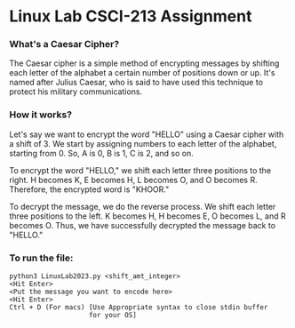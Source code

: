 
# Linux Lab CSCI-213 Assignment

### What's a Caesar Cipher? 
The Caesar cipher is a simple method of encrypting messages by shifting each letter of the alphabet a certain number of positions down or up. It's named after Julius Caesar, who is said to have used this technique to protect his military communications.

### How it works?
Let's say we want to encrypt the word "HELLO" using a Caesar cipher with a shift of 3. We start by assigning numbers to each letter of the alphabet, starting from 0. So, A is 0, B is 1, C is 2, and so on.

To encrypt the word "HELLO," we shift each letter three positions to the right. H becomes K, E becomes H, L becomes O, and O becomes R. Therefore, the encrypted word is "KHOOR."

To decrypt the message, we do the reverse process. We shift each letter three positions to the left. K becomes H, H becomes E, O becomes L, and R becomes O. Thus, we have successfully decrypted the message back to "HELLO."


### To run the file:

```
python3 LinuxLab2023.py <shift_amt_integer>
<Hit Enter>
<Put the message you want to encode here>
<Hit Enter>
Ctrl + D (For macs) [Use Appropriate syntax to close stdin buffer 
					for your OS]
```
